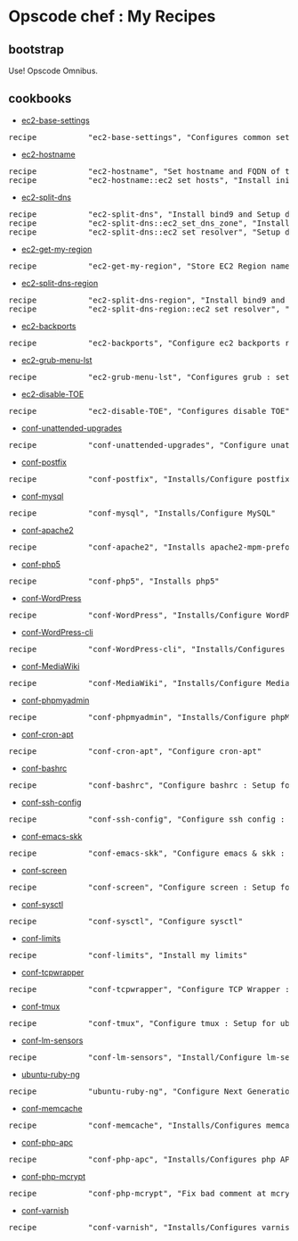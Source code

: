 # Opscode chef : My Recipes

## bootstrap

Use! Opscode Omnibus.

## cookbooks

* [ec2-base-settings](https://github.com/nxhack/chef/tree/master/cookbooks/ec2-base-settings)
<pre>
recipe           "ec2-base-settings", "Configures common settings & Installs common packages for EC2."
</pre>

* [ec2-hostname](https://github.com/nxhack/chef/tree/master/cookbooks/ec2-hostname)
<pre>
recipe           "ec2-hostname", "Set hostname and FQDN of the node."
recipe           "ec2-hostname::ec2_set_hosts", "Install init script - modify hosts file at boot time."
</pre>

* [ec2-split-dns](https://github.com/nxhack/chef/tree/master/cookbooks/ec2-split-dns)
<pre>
recipe           "ec2-split-dns", "Install bind9 and Setup dns zone files for Split DNS." 
recipe           "ec2-split-dns::ec2_set_dns_zone", "Install init script - modify dns zone files at boot time." 
recipe           "ec2-split-dns::ec2_set_resolver", "Setup dns resolver related files. : /etc/resolv.conf /etc/dhcp3/dhclient.conf"
</pre>

* [ec2-get-my-region](https://github.com/nxhack/chef/tree/master/cookbooks/ec2-get-my-region)
<pre>
recipe           "ec2-get-my-region", "Store EC2 Region name to node attribute"
</pre>

* [ec2-split-dns-region](https://github.com/nxhack/chef/tree/master/cookbooks/ec2-split-dns-region)
<pre>
recipe           "ec2-split-dns-region", "Install bind9 and Setup dns zone files for Split DNS. (around same region)" 
recipe           "ec2-split-dns-region::ec2_set_resolver", "Setup dns resolver related files. : /etc/resolv.conf /etc/dhcp3/dhclient.conf"
</pre>

* [ec2-backports](https://github.com/nxhack/chef/tree/master/cookbooks/ec2-backports)
<pre>
recipe           "ec2-backports", "Configure ec2 backports repository"
</pre>

* [ec2-grub-menu-lst](https://github.com/nxhack/chef/tree/master/cookbooks/ec2-grub-menu-lst)
<pre>
recipe           "ec2-grub-menu-lst", "Configures grub : setup kernel options"
</pre>

* [ec2-disable-TOE](https://github.com/nxhack/chef/tree/master/cookbooks/ec2-disable-TOE)
<pre>
recipe           "ec2-disable-TOE", "Configures disable TOE"
</pre>

* [conf-unattended-upgrades](https://github.com/nxhack/chef/tree/master/cookbooks/conf-unattended-upgrades)
<pre>
recipe           "conf-unattended-upgrades", "Configure unattended-upgrades"
</pre>

* [conf-postfix](https://github.com/nxhack/chef/tree/master/cookbooks/conf-postfix)
<pre>
recipe           "conf-postfix", "Installs/Configure postfix"
</pre>

* [conf-mysql](https://github.com/nxhack/chef/tree/master/cookbooks/conf-mysql)
<pre>
recipe           "conf-mysql", "Installs/Configure MySQL"
</pre>

* [conf-apache2](https://github.com/nxhack/chef/tree/master/cookbooks/conf-apache2)
<pre>
recipe           "conf-apache2", "Installs apache2-mpm-prefork"
</pre>

* [conf-php5](https://github.com/nxhack/chef/tree/master/cookbooks/conf-php5)
<pre>
recipe           "conf-php5", "Installs php5"
</pre>

* [conf-WordPress](https://github.com/nxhack/chef/tree/master/cookbooks/conf-WordPress)
<pre>
recipe           "conf-WordPress", "Installs/Configure WordPress"
</pre>

* [conf-WordPress-cli](https://github.com/nxhack/chef/tree/master/cookbooks/conf-WordPress-cli)
<pre>
recipe           "conf-WordPress-cli", "Installs/Configures WordPress CLI tools and Plugins"
</pre>

* [conf-MediaWiki](https://github.com/nxhack/chef/tree/master/cookbooks/conf-MediaWiki)
<pre>
recipe           "conf-MediaWiki", "Installs/Configure MediaWiki"
</pre>

* [conf-phpmyadmin](https://github.com/nxhack/chef/tree/master/cookbooks/conf-phpmyadmin)
<pre>
recipe           "conf-phpmyadmin", "Installs/Configure phpMyAdmin"
</pre>

* [conf-cron-apt](https://github.com/nxhack/chef/tree/master/cookbooks/conf-cron-apt)
<pre>
recipe           "conf-cron-apt", "Configure cron-apt"
</pre>

* [conf-bashrc](https://github.com/nxhack/chef/tree/master/cookbooks/conf-bashrc)
<pre>
recipe           "conf-bashrc", "Configure bashrc : Setup for ubuntu account."
</pre>

* [conf-ssh-config](https://github.com/nxhack/chef/tree/master/cookbooks/conf-ssh-config)
<pre>
recipe           "conf-ssh-config", "Configure ssh config : Setup for ubuntu account."
</pre>

* [conf-emacs-skk](https://github.com/nxhack/chef/tree/master/cookbooks/conf-emacs-skk)
<pre>
recipe           "conf-emacs-skk", "Configure emacs & skk : Setup for ubuntu account."
</pre>

* [conf-screen](https://github.com/nxhack/chef/tree/master/cookbooks/conf-screen)
<pre>
recipe           "conf-screen", "Configure screen : Setup for ubuntu account."
</pre>

* [conf-sysctl](https://github.com/nxhack/chef/tree/master/cookbooks/conf-sysctl)
<pre>
recipe           "conf-sysctl", "Configure sysctl"
</pre>

* [conf-limits](https://github.com/nxhack/chef/tree/master/cookbooks/conf-limits)
<pre>
recipe           "conf-limits", "Install my limits"
</pre>

* [conf-tcpwrapper](https://github.com/nxhack/chef/tree/master/cookbooks/conf-tcpwrapper)
<pre>
recipe           "conf-tcpwrapper", "Configure TCP Wrapper : Setup /etc/hosts.allow file."
</pre>

* [conf-tmux](https://github.com/nxhack/chef/tree/master/cookbooks/conf-tmux)
<pre>
recipe           "conf-tmux", "Configure tmux : Setup for ubuntu account."
</pre>

* [conf-lm-sensors](https://github.com/nxhack/chef/tree/master/cookbooks/conf-lm-sensors)
<pre>
recipe           "conf-lm-sensors", "Install/Configure lm-sensors"
</pre>

* [ubuntu-ruby-ng](https://github.com/nxhack/chef/tree/master/cookbooks/ubuntu-ruby-ng)
<pre>
recipe           "ubuntu-ruby-ng", "Configure Next Generation Ubuntu Ruby Packages"
</pre>

* [conf-memcache](https://github.com/nxhack/chef/tree/master/cookbooks/conf-memcache)
<pre>
recipe           "conf-memcache", "Installs/Configures memcache"
</pre>

* [conf-php-apc](https://github.com/nxhack/chef/tree/master/cookbooks/conf-php-apc)
<pre>
recipe           "conf-php-apc", "Installs/Configures php APC"
</pre>

* [conf-php-mcrypt](https://github.com/nxhack/chef/tree/master/cookbooks/conf-php-mcrypt)
<pre>
recipe           "conf-php-mcrypt", "Fix bad comment at mcrypt.ini"
</pre>

* [conf-varnish](https://github.com/nxhack/chef/tree/master/cookbooks/conf-varnish)
<pre>
recipe           "conf-varnish", "Installs/Configures varnish and apache2"
</pre>
